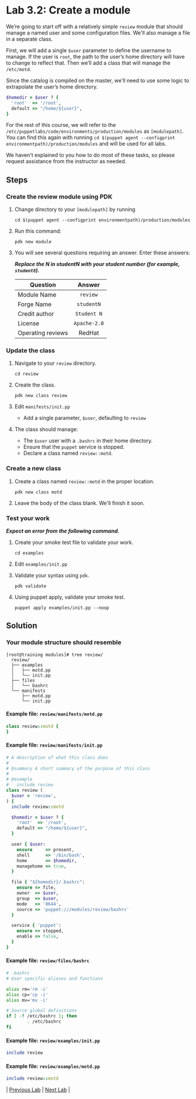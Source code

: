 # Lab 3.2: Create a module

We’re going to start off with a relatively simple `review` module that should
manage a named user and some configuration files. We'll also manage a
file in a separate class.

First, we will add a single `$user` parameter to define the username to manage. If
the user is `root`, the path to the user’s home directory will have to change
to reflect that. Then we’ll add a class that will manage the `/etc/motd`.

Since the catalog is compiled on the master, we'll need to use some logic to
extrapolate the user’s home directory.

```ruby
$homedir = $user ? {
  'root'  => '/root',
  default => "/home/${user}",
}
```

For the rest of this course, we will refer to the `/etc/puppetlabs/code/environments/production/modules` as `[modulepath]`. You can find this again with running `cd $(puppet agent --configprint environmentpath)/production/modules` and will be used for all labs.

We haven't explained to you how to do most of these tasks, so please request
assistance from the instructor as needed.

## Steps

### Create the review module using PDK

1. Change directory to your `[modulepath]` by running

    ```cd $(puppet agent --configprint environmentpath)/production/modules```

1. Run this command:

    ```pdk new module```

1. You will see several questions requiring an answer. Enter these answers:

    **_Replace the N in studentN with your student number (for example, `student8`)._**

    | Question           | Answer              |
    | ------------------ |:-------------------:|
    | Module Name        | `review`            |
    | Forge Name         | `studentN`          |
    | Credit author      | `Student N`         |
    | License            | `Apache-2.0`        |
    | Operating reviews  | RedHat              |

### Update the class

1. Navigate to your `review` directory.

    ```cd review```

1. Create the class.

    ```pdk new class review```

1. Edit `manifests/init.pp`
    * Add a single parameter, `$user`, defaulting to `review`
1. The class should manage:
    * The `$user` user with a `.bashrc` in their home directory.
    * Ensure that the `puppet` service is stopped.
    * Declare a class named `review::motd`.

### Create a new class

1. Create a class named `review::motd` in the proper location.

    ```pdk new class motd```

1. Leave the body of the class blank. We'll finish it soon.

### Test your work

**_Expect an error from the following command._**

1. Create your smoke test file to validate your work.

    ```cd examples```

1. Edit `examples/init.pp`
1. Validate your syntax using `pdk`.

    ```pdk validate```

1. Using puppet apply, validate your smoke test.

    ```puppet apply examples/init.pp --noop```

## Solution

### Your module structure should resemble


```shell
[root@training modules]# tree review/
  review/
  ├── examples
  │   ├── motd.pp
  │   └── init.pp
  ├── files
  │   └── bashrc
  └── manifests
      ├── motd.pp
      └── init.pp
```

#### Example file: `review/manifests/motd.pp`

```ruby
class review::motd {
}
```

#### Example file: `review/manifests/init.pp`

```ruby
# A description of what this class does
#
# @summary A short summary of the purpose of this class
#
# @example
#   include review
class review (
  $user = 'review',
) {
  include review::motd

  $homedir = $user ? {
    'root'  => '/root',
    default => "/home/${user}",
  }

  user { $user:
    ensure     => present,
    shell      => '/bin/bash',
    home       => $homedir,
    managehome => true,
  }

  file { "${homedir}/.bashrc":
    ensure => file,
    owner  => $user,
    group  => $user,
    mode   => '0644',
    source => 'puppet:///modules/review/bashrc'
  }

  service { 'puppet':
    ensure => stopped,
    enable => false,
  }
}
```

#### Example file: `review/files/bashrc`

```bash
# .bashrc
# User specific aliases and functions

alias rm='rm -i'
alias cp='cp -i'
alias mv='mv -i'

# Source global definitions
if [ -f /etc/bashrc ]; then
        . /etc/bashrc
fi
```
#### Example file: `review/examples/init.pp`

```ruby
include review
```
#### Example file: `review/examples/motd.pp`

```ruby
include review::motd
```
|  [Previous Lab](../lab-03.1-Explore-classification)  |  [Next Lab](../lab-03.3-Manage-a-file)  |
